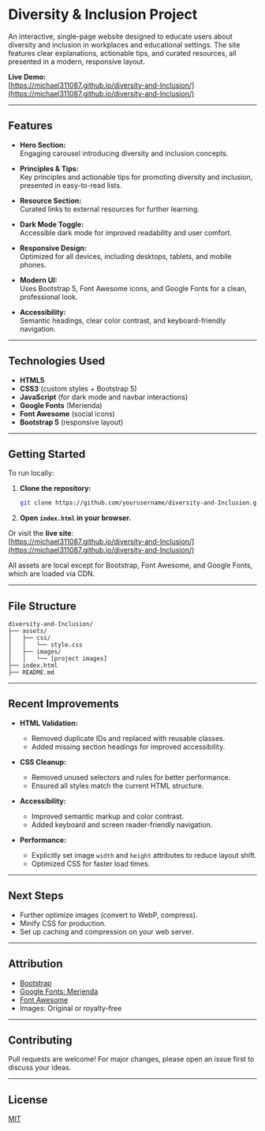 # Diversity & Inclusion Project

An interactive, single-page website designed to educate users about diversity and inclusion in workplaces and educational settings. The site features clear explanations, actionable tips, and curated resources, all presented in a modern, responsive layout.

**Live Demo:**  
[https://michael311087.github.io/diversity-and-Inclusion/](https://michael311087.github.io/diversity-and-Inclusion/)

---

## Features

- **Hero Section:**  
  Engaging carousel introducing diversity and inclusion concepts.

- **Principles & Tips:**  
  Key principles and actionable tips for promoting diversity and inclusion, presented in easy-to-read lists.

- **Resource Section:**  
  Curated links to external resources for further learning.

- **Dark Mode Toggle:**  
  Accessible dark mode for improved readability and user comfort.

- **Responsive Design:**  
  Optimized for all devices, including desktops, tablets, and mobile phones.

- **Modern UI:**  
  Uses Bootstrap 5, Font Awesome icons, and Google Fonts for a clean, professional look.

- **Accessibility:**  
  Semantic headings, clear color contrast, and keyboard-friendly navigation.

---

## Technologies Used

- **HTML5**  
- **CSS3** (custom styles + Bootstrap 5)
- **JavaScript** (for dark mode and navbar interactions)
- **Google Fonts** (Merienda)
- **Font Awesome** (social icons)
- **Bootstrap 5** (responsive layout)

---

## Getting Started

To run locally:

1. **Clone the repository:**
   ```bash
   git clone https://github.com/yourusername/diversity-and-Inclusion.git
   ```
2. **Open `index.html` in your browser.**

Or visit the **live site**:  
[https://michael311087.github.io/diversity-and-Inclusion/](https://michael311087.github.io/diversity-and-Inclusion/)

All assets are local except for Bootstrap, Font Awesome, and Google Fonts, which are loaded via CDN.

---

## File Structure

```
diversity-and-Inclusion/
├── assets/
│   ├── css/
│   │   └── style.css
│   ├── images/
│   │   └── [project images]
├── index.html
├── README.md
```

---

## Recent Improvements

- **HTML Validation:**  
  - Removed duplicate IDs and replaced with reusable classes.
  - Added missing section headings for improved accessibility.

- **CSS Cleanup:**  
  - Removed unused selectors and rules for better performance.
  - Ensured all styles match the current HTML structure.

- **Accessibility:**  
  - Improved semantic markup and color contrast.
  - Added keyboard and screen reader-friendly navigation.

- **Performance:**  
  - Explicitly set image `width` and `height` attributes to reduce layout shift.
  - Optimized CSS for faster load times.

---

## Next Steps

- Further optimize images (convert to WebP, compress).
- Minify CSS for production.
- Set up caching and compression on your web server.

---

## Attribution

- [Bootstrap](https://getbootstrap.com/)
- [Google Fonts: Merienda](https://fonts.google.com/specimen/Merienda)
- [Font Awesome](https://fontawesome.com/)
- Images: Original or royalty-free

---

## Contributing

Pull requests are welcome! For major changes, please open an issue first to discuss your ideas.

---

## License

[MIT](LICENSE)
